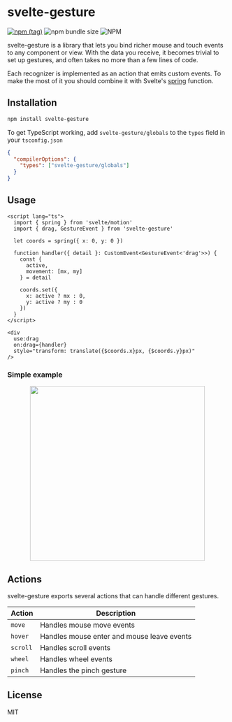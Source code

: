 # svelte-gesture

[![npm (tag)](https://img.shields.io/npm/v/svelte-gesture?style=flat&colorA=000000&colorB=000000)](https://www.npmjs.com/package/svelte-gesture) ![npm bundle size](https://img.shields.io/bundlephobia/minzip/svelte-gesture?style=flat&colorA=000000&colorB=000000) ![NPM](https://img.shields.io/npm/l/svelte-gesture?style=flat&colorA=000000&colorB=000000)

svelte-gesture is a library that lets you bind richer mouse and touch events to any component or view. With the data you receive, it becomes trivial to set up gestures, and often takes no more than a few lines of code.

Each recognizer is implemented as an action that emits custom events. To make the most of it you should combine it with Svelte's [spring](https://svelte.dev/tutorial/spring) function.

## Installation

```bash
npm install svelte-gesture
```

To get TypeScript working, add `svelte-gesture/globals` to the `types` field in your `tsconfig.json`

```json
{
  "compilerOptions": {
    "types": ["svelte-gesture/globals"]
  }
}
```

## Usage

```svelte
<script lang="ts">
  import { spring } from 'svelte/motion'
  import { drag, GestureEvent } from 'svelte-gesture'

  let coords = spring({ x: 0, y: 0 })

  function handler({ detail }: CustomEvent<GestureEvent<'drag'>>) {
    const {
      active,
      movement: [mx, my]
    } = detail

    coords.set({
      x: active ? mx : 0,
      y: active ? my : 0
    })
  }
</script>

<div
  use:drag
  on:drag={handler}
  style="transform: translate({$coords.x}px, {$coords.y}px)"
/>
```

### Simple example

<p align="middle">
  <a href="https://stackblitz.com/edit/vitejs-vite-9squm1?file=src/App.svelte"><img src="https://i.imgur.com/AMzsEi3.gif" width="400"/></a>
</p>

## Actions

svelte-gesture exports several actions that can handle different gestures.

| Action       | Description                                |
|--------------|--------------------------------------------|
| `move`       | Handles mouse move events                  |
| `hover`      | Handles mouse enter and mouse leave events |
| `scroll`     | Handles scroll events                      |
| `wheel`      | Handles wheel events                       |
| `pinch`      | Handles the pinch gesture                  |

## License

MIT
